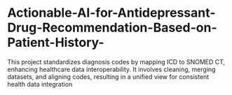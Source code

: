 # Actionable-AI-for-Antidepressant-Drug-Recommendation-Based-on-Patient-History-
This project standardizes diagnosis codes by mapping ICD to SNOMED CT, enhancing healthcare data interoperability. It involves cleaning, merging datasets, and aligning codes, resulting in a unified view for consistent health data integration
